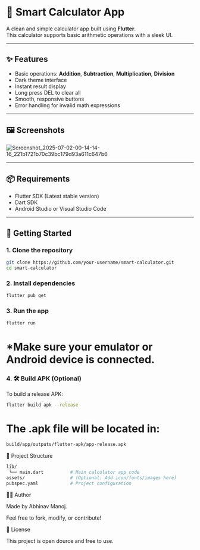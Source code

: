 # 📱 Smart Calculator App

A clean and simple calculator app built using **Flutter**.  
This calculator supports basic arithmetic operations with a sleek UI.

---

## ✨ Features

- Basic operations: **Addition**, **Subtraction**, **Multiplication**, **Division**
- Dark theme interface
- Instant result display
- Long press DEL to clear all
- Smooth, responsive buttons
- Error handling for invalid math expressions

---

## 🖼️ Screenshots

![Screenshot_2025-07-02-00-14-14-16_221b1721b70c39bc179d93a611c647b6](https://github.com/user-attachments/assets/45efa815-bf0b-4f09-afa7-3c836f287e7e)

---

## 📦 Requirements

- Flutter SDK (Latest stable version)
- Dart SDK
- Android Studio or Visual Studio Code

---

## 🚀 Getting Started

### 1. Clone the repository

```bash
git clone https://github.com/your-username/smart-calculator.git
cd smart-calculator
```

### 2. Install dependencies

```bash
flutter pub get
```

### 3. Run the app

```bash
flutter run
```

# *Make sure your emulator or Android device is connected.

### 4. 🛠 Build APK (Optional)

To build a release APK:

```bash
flutter build apk --release
```

# The .apk file will be located in:

```bash
build/app/outputs/flutter-apk/app-release.apk
```

📁 Project Structure

```bash
lib/
 └── main.dart          # Main calculator app code
assets/                 # (Optional: Add icon/fonts/images here)
pubspec.yaml            # Project configuration
```

👨‍💻 Author

Made by Abhinav Manoj.

Feel free to fork, modify, or contribute!

📄 License

This project is open dource and free to use.
